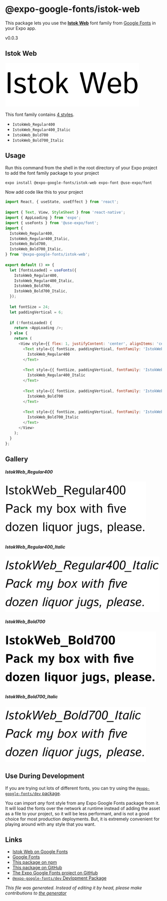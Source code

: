 # @expo-google-fonts/istok-web

This package lets you use the [**Istok Web**](https://fonts.google.com/specimen/Istok+Web) font family from [Google Fonts](https://fonts.google.com/) in your Expo app.

v0.0.3

## Istok Web

![Istok Web](./font-family.png)

This font family contains [4 styles](#gallery).

- `IstokWeb_Regular400`
- `IstokWeb_Regular400_Italic`
- `IstokWeb_Bold700`
- `IstokWeb_Bold700_Italic`

## Usage

Run this command from the shell in the root directory of your Expo project to add the font family package to your project
```sh
expo install @expo-google-fonts/istok-web expo-font @use-expo/font
```

Now add code like this to your project
```js
import React, { useState, useEffect } from 'react';

import { Text, View, StyleSheet } from 'react-native';
import { AppLoading } from 'expo';
import { useFonts } from '@use-expo/font';
import {
  IstokWeb_Regular400,
  IstokWeb_Regular400_Italic,
  IstokWeb_Bold700,
  IstokWeb_Bold700_Italic,
} from '@expo-google-fonts/istok-web';

export default () => {
  let [fontsLoaded] = useFonts({
    IstokWeb_Regular400,
    IstokWeb_Regular400_Italic,
    IstokWeb_Bold700,
    IstokWeb_Bold700_Italic,
  });

  let fontSize = 24;
  let paddingVertical = 6;

  if (!fontsLoaded) {
    return <AppLoading />;
  } else {
    return (
      <View style={{ flex: 1, justifyContent: 'center', alignItems: 'center' }}>
        <Text style={{ fontSize, paddingVertical, fontFamily: 'IstokWeb_Regular400' }}>
          IstokWeb_Regular400
        </Text>

        <Text style={{ fontSize, paddingVertical, fontFamily: 'IstokWeb_Regular400_Italic' }}>
          IstokWeb_Regular400_Italic
        </Text>

        <Text style={{ fontSize, paddingVertical, fontFamily: 'IstokWeb_Bold700' }}>
          IstokWeb_Bold700
        </Text>

        <Text style={{ fontSize, paddingVertical, fontFamily: 'IstokWeb_Bold700_Italic' }}>
          IstokWeb_Bold700_Italic
        </Text>
      </View>
    );
  }
};

```

## Gallery

##### IstokWeb_Regular400
![IstokWeb_Regular400](./69f0e211d11c1acf74b2c9076af79b8c4437700758d0282acf48674ef128953a.ttf.png)

##### IstokWeb_Regular400_Italic
![IstokWeb_Regular400_Italic](./05eee5ff9d276f82970504c5e15e6097ae58262e043f86c6620a18611cdcf94e.ttf.png)

##### IstokWeb_Bold700
![IstokWeb_Bold700](./000e33f7e7a72f87087ee83ef75edf7993294fc065f5f8e52ae6ca1c90c7517f.ttf.png)

##### IstokWeb_Bold700_Italic
![IstokWeb_Bold700_Italic](./c19d7189ef0fb5066351d3851d3a386722d97b98c62fc344ffce8f4f1889512a.ttf.png)


## Use During Development

If you are trying out lots of different fonts, you can try using the [`@expo-google-fonts/dev` package](https://www.npmjs.com/package/@expo-google-fonts/dev).

You can import *any* font style from any Expo Google Fonts package from it. It will load the fonts
over the network at runtime instead of adding the asset as a file to your project, so it will be 
less performant, and is not a good choice for most production deployments. But, it is extremely convenient
for playing around with any style that you want.

## Links

- [Istok Web on Google Fonts](https://fonts.google.com/specimen/Istok+Web)
- [Google Fonts](https://fonts.google.com/)
- [This package on npm](https://www.npmjs.com/package/@expo-google-fonts/istok-web)
- [This package on GitHub](https://github.com/expo/google-fonts/tree/master/font-packages/istok-web)
- [The Expo Google Fonts project on GitHub](https://github.com/expo/google-fonts)
- [`@expo-google-fonts/dev` Devlopment Package](https://github.com/expo/google-fonts/tree/master/font-packages/dev)


*This file was generated. Instead of editing it by head, please make contributions to [the generator](https://github.com/expo/google-fonts/tree/master/packages/generator)*
